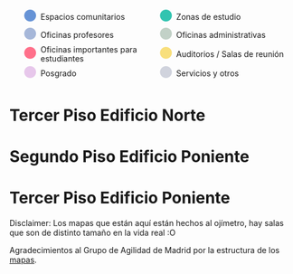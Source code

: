 <script src="https://d3js.org/d3.v3.min.js"></script>

<style>

#legend {
	display: flex;
	flex-wrap: wrap;
}

#legend li {
	list-style-type: none;
	display: flex;
	align-items: center;
	width: 50%;
	margin-left: 0;
	margin-bottom: 0.3em;
	line-height: 1.1;
}

#legend li span {
	font-size: 2em;
	margin-top: -0.1em;
	margin-right: 0.2em;
}

.piso {
	 stroke: #1f1954;
	 stroke-width: 2;
	 fill: #e4e4f2;
}

.objeto_sala path {
	stroke: #1f1954;
}

.objeto_sala text {
	text-anchor: middle;
	alignment-baseline: middle;
	font-weight: normal;
	font-family: Helvetica;
}

.objeto_sala:hover text {
	font-weight: bold;
}

.objeto_sala_black text {
	color: white;
}

.convivencia {
	color: #6693d6;
	fill: currentColor;
}

.objeto_sala:hover .convivencia {
	fill: #a6afb5;
}

.sala_de_estudio {
	color: #31c4b0;
	fill: currentColor;
}

.objeto_sala:hover .sala_de_estudio {
	fill: #a6afb5;
}

.auditorio {
	color: #f8df7c;
	fill: currentColor;
}

.objeto_sala:hover .auditorio {
	fill: #a6afb5;
}

.oficina_admin {
	color: #c2d1c7;
	fill: currentColor;
}

.objeto_sala:hover .oficina_admin {
	fill: #a6afb5;
}

.oficina_profe {
	color: #a6b7d9;
	fill: currentColor;
}

.objeto_sala:hover .oficina_profe {
	fill: #a6afb5;
}

.oficina_importante {
	color: #ff708a;
	fill: currentColor;
}

.objeto_sala:hover .oficina_importante {
	fill: #a6afb5;
}

.posgrado {
	color: #e7c7eb;
	fill: currentColor;
}

.objeto_sala:hover .posgrado {
	fill: #a6afb5;
}

.otros {
	color: #d0d3dd;
	fill: currentColor;
}

.objeto_sala:hover .otros {
	fill: #a6afb5;
}

svg text {
	font-size: 2em;
}

</style>

<ul id="legend">
	<li><span class="convivencia">●</span> Espacios comunitarios</li>
	<li><span class="sala_de_estudio">●</span> Zonas de estudio</li>
	<li><span class="oficina_profe">●</span> Oficinas profesores</li>
	<li><span class="oficina_admin">●</span> Oficinas administrativas</li>
	<li><span class="oficina_importante">●</span> Oficinas importantes para estudiantes</li>
	<li><span class="auditorio">●</span> Auditorios / Salas de reunión</li>
	<li><span class="posgrado">●</span> Posgrado</li>
	<li><span class="otros">●</span> Servicios y otros</li>
</ul>

# Tercer Piso Edificio Norte

<div id="mapa_old_dcc">

<script>

var width = document.getElementById("mapa_old_dcc").offsetWidth
var height = width*430/706


var svg = d3.select("#mapa_old_dcc")
            .append("svg")
            .attr("width", width)
            .attr("height", height);

var group = svg.append('g')
                .attr("transform", "translate("+ width*1/20 + "," + height/43*5 + ") rotate(" + 0 + ")");

var line = d3.svg.line()
                    .x(function(d) {return d.x})
                    .y(function(d) {return d.y});


//Fondo del mapa
var datos_fondo = [
            {x: 0, y: 0},
            {x: width/10*9, y: 0},
            {x: width/10*9, y: height/43*33},
            {x: 0, y: height/43*33},
            {x: 0, y: 0}
            ]

group.append("g").selectAll("path")
                    .data([datos_fondo])
                    .enter()
                    .append("path")
                    .attr("d", line)
                    .attr("class", "piso");


//Laboratorio Lorenzo
var datos_lorenzo = [
            {x: 0, y: 0},
            {x: width/5, y: 0},
            {x: width/5, y: height*8/43},
            {x: 0, y: height*8/43},
            {x: 0, y: 0}
            ];

var lorenzo = group.append("g")
                .attr("transform", "translate(" + 0 + "," + (height/430*165 - height*12/86)  + ")")
                .attr("class", "objeto_sala");

lorenzo.selectAll("path")
            .data([datos_lorenzo])
            .enter()
            .append("path")
            .attr("d", line)
            .attr("class", "sala_de_estudio");

    lorenzo.append("text")
        .attr("transform", "translate(" + width/10 + "," + height*4/43  + ")")
        .text("Laboratorio Lorenzo");

//Sala Misteriosa de al lado de laboratorio lorenzo
var datos_lab_dichato = [
            {x: 0, y: 0},
            {x: width/5, y: 0},
            {x: width/5, y: height*4/43},
            {x: 0, y: height*4/43},
            {x: 0, y: 0}
            ];

var lab_dichato = group.append("g")
                                .attr("transform", "translate(" + 0 + "," + (height/430*245 - height*12/86)  + ")")
                                .attr("class", "objeto_sala");

lab_dichato.selectAll("path")
                        .data([datos_lab_dichato])
                        .enter()
                        .append("path")
                        .attr("d", line)
                        .attr("class", "posgrado");

    lab_dichato.append("text")
            .attr("transform", "translate(" + width/10 + "," + height*5/86  + ")")
        .text("Laboratorio Dichato");

//Sala Fundadores
var datos_sala_fundadores = [
            {x: 0, y: 0},
            {x: width*125/1000, y: 0},
            {x: width*125/1000, y: height*6/43},
            {x: -width/80, y: height*6/43},
            {x: 0, y: 0}
            ];

var sala_fundadores = group.append("g")
                        .attr("transform", "translate(" + width*275/1000 + "," + (height/430*165 - height*12/86)  + ")")
                        .attr("class", "objeto_sala");

sala_fundadores.selectAll("path")
            .data([datos_sala_fundadores])
            .enter()
            .append("path")
            .attr("d", line)
            .attr("class", "auditorio");

    sala_fundadores.append("text")
            .attr("transform", "translate(" + width*135/2000 + "," + height*2/43  + ")")
            .text("Sala");

    sala_fundadores.append("text")
            .attr("transform", "translate(" + width*135/2000 + "," + height*4/43  + ")")
            .text("Fundadores");

//Sala misteriosa al lado de la fundadores
var datos_sala_al_lado_fundadores = [
            {x: -width/80, y: height*6/43},
            {x: width*125/1000, y: height*6/43},
            {x: width*125/1000, y: height*12/43},
            {x: width/80, y: height*12/43},
            {x: -width/80, y: height*6/43}
            ];

var sala_al_lado_fundadores = group.append("g")
                        .attr("transform", "translate(" + width*275/1000 + "," + (height/430*165 - height*12/86)  + ")")
                        .attr("class", "objeto_sala");

sala_al_lado_fundadores.selectAll("path")
            .data([datos_sala_al_lado_fundadores])
            .enter()
            .append("path")
            .attr("d", line)
            .attr("class", "auditorio");

    sala_al_lado_fundadores.append("text")
            .attr("transform", "translate(" + width*135/2000 + "," + height*8/43  + ")")
            .text("Sala de");   

sala_al_lado_fundadores.append("text")
        .attr("transform", "translate(" + width*135/2000 + "," + height*10/43  + ")")
        .text("Reuniones");              

//Banho 1       
var datos_banho_1_fondo = [
            {x: 0, y: 0},
            {x: width/20, y: 0},
            {x: width/20, y: height*12/43},
            {x: 0, y: height*12/43},
            {x: 0, y: 0}
            ];

var datos_banho_1 = [
            {x: width/160, y: 0},
            {x: width/20 - width/160, y: 0},
            {x: width/20 - width/160, y: height*11/43},
            {x: width/160, y: height*11/43},
            {x: width/160, y: 0}
            ];

var banho_1_fondo = group.append("g")
        .attr("transform", "translate(" + width*8/20 + "," + (height/430*165 - height*12/86)  + ")")

banho_1_fondo.selectAll("path")
        .data([datos_banho_1_fondo])
        .enter()
        .append("path")
        .attr("d", line)
        .attr("class", "otros");

var banho_1 = group.append("g")
        .attr("transform", "translate(" + width*8/20 + "," + (height/430*165 - height*12/86)  + ")")
        .attr("class", "objeto_sala");


banho_1.selectAll("path")
        .data([datos_banho_1])
        .enter()
        .append("path")
        .attr("d", line)
        .attr("class", "otros");
 
    banho_1.append("text")
            .attr("transform", "translate(" + width/40 + "," + height*6/43  + ") rotate(90)")
            .text("Baño ♂");

//Entrada
var datos_entrada = [
            {x: 0, y: 0},
            {x: width*3/20, y: 0},
            {x: width*3/20, y: height*12/43},
            {x: 0, y: height*12/43},
            {x: 0, y: 0}
            ];

var entrada = group.append("g")
        .attr("transform", "translate(" + width*9/20 + "," + (height/430*165 - height*12/86)  + ")")
        .attr("class", "objeto_sala");

entrada.selectAll("path")
            .data([datos_entrada])
            .enter()
            .append("path")
            .attr("d", line)
            .attr("class", "otros");

    entrada.append("text")
            .attr("transform", "translate(" + width*3/40 + "," + height*6/43  + ")")
            .text("Entrada");

//Resto de la estructura del medio
var datos_resto = [
            {x: 0, y: 0},
            {x: width/10, y: 0},
            {x: width*3/40, y: +height*12/43},
            {x: 0, y: +height*12/43},
            {x: 0, y: 0}
            ];

group.append("g")
        .attr("transform", "translate(" + width*6/10 + "," + (height/430*165 - height*12/86)  + ")")
        .selectAll("path")
            .data([datos_resto])
            .enter()
            .append("path")
            .attr("d", line)
            .attr("class", "otros");


//Cocina
var datos_cocina = [
            {x: 0, y: 0},
            {x: width*1/20, y: 0},
            {x: width*1/20, y: height*6/43},
            {x: 0, y: height*6/43},
            {x: 0, y: 0}
            ];

var cocina = group.append("g")
        .attr("transform", "translate(" + width*625/1000 + "," + (height/430*165 - height*12/86)  + ")")
        .attr("class", "objeto_sala");

cocina.selectAll("path")
            .data([datos_cocina])
            .enter()
            .append("path")
            .attr("d", line)
            .attr("class", "otros");
       
    cocina.append("text")
            .attr("transform", "translate(" + width/40 + "," + height*3/43  + ") rotate(90)")
            .text("Cocina");

//Banho_2       

var datos_banho_2 = [
            {x: width/160, y: 0},
            {x: width*1/20, y: 0},
            {x: width*1/20, y: height*22/172},
            {x: width/160, y: height*22/172},
            {x: width/160, y: 0}
            ];

var cocina = group.append("g")
        .attr("transform", "translate(" + width*600/1000 + "," + (height/430*225 - height*12/86)  + ")")
        .attr("class", "objeto_sala");

cocina.selectAll("path")
            .data([datos_banho_2])
            .enter()
            .append("path")
            .attr("d", line)
            .attr("class", "otros");
         
    cocina.append("text")
            .attr("transform", "translate(" + width/40 + "," + height*3/43  + ") rotate(90)")
            .text("Baño ♀");

//Auditorio Ramon Picarte
var datos_picarte = [
            {x: width/40, y: 0},
            {x: width*15/100, y: 0},
            {x: width*15/100, y: height*12/43},
            {x: 0, y: height*12/43},
            {x: width/40, y: 0}
            ];

var picarte = group.append("g")
        .attr("transform", "translate(" + width*15/20 + "," + (height/430*225 - height*12/43)  + ")")
        .attr("class", "objeto_sala");

picarte.selectAll("path")
            .data([datos_picarte])
            .enter()
            .append("path")
            .attr("d", line)
            .attr("class", "auditorio");

    picarte.append("text")
            .attr("transform", "translate(" + width*17/200 + "," + height*5/43  + ")")
            .text("Auditorio");

    picarte.append("text")
            .attr("transform", "translate(" + width*17/200 + "," + height*7/43  + ")")
            .text("Ramón Picarte");

//La Salita
var datos_salita = [
            {x: 0, y: 0},
            {x: width/100*15, y: 0},
            {x: width/100*15, y: height/430*75},
            {x: 0, y: height/430*75},
            {x: 0, y: 0}
            ];

var salita = group.append("g")
        .attr("transform", "translate(" + 0 + "," + 0  + ")")
        .attr("class", "objeto_sala");

salita.selectAll("path")
            .data([datos_salita])
            .enter()
            .append("path")
            .attr("d", line)
            .attr("class", "convivencia");

    salita.append("text")
            .attr("transform", "translate(" + width*15/200 + "," + height*75/860  + ")")
            .text("La Salita");

//La Ofisalita      
var datos_ofisalita = [
            {x: 0, y: 0},
            {x: width/100*5, y: 0},
            {x: width/100*5, y: height/430*75},
            {x: 0, y: height/430*75},
            {x: 0, y: 0}
            ];

var ofisalita = group.append("g")
                    .attr("transform", "translate(" + width*15/100 + "," + 0  + ")")
                    .attr("class", "objeto_sala");      

ofisalita.selectAll("path")
            .data([datos_ofisalita])
            .enter()
            .append("path")
            .attr("d", line)
            .attr("class", "convivencia");

    ofisalita.append("text")
            .attr("transform", "translate(" + width*5/200 + "," + height*75/860  + ") rotate(90)")
            .text("Ofisalita");           

//Dirección
var datos_direccion = [
            {x: 0, y: 0},
            {x: width/100*5*2.5, y: 0},
            {x: width/100*5*2.5, y: height/430*104},
            {x: 0, y: height/430*104},
            {x: 0, y: 0}
            ];

var direccion_departamento = group.append("g")
                    .attr("transform", "translate(" + width*5*15.5/100 + "," + 0  + ")")
                    .attr("class", "objeto_sala");

direccion_departamento.selectAll("path")
            .data([datos_direccion])
            .enter()
            .append("path")
            .attr("d", line)
            .attr("class", "oficina_admin");

    direccion_departamento.append("text")
            .attr("transform", "translate(" + width*12.5/200 + "," + height*100/860  + ")")
            .text("Dirección");

//El resto de las salas
for(i = 4; i < 9; i++){
    var datos_misteriosos = [
            {x: 0, y: 0},
            {x: width/100*5, y: 0},
            {x: width/100*5, y: height/430*75},
            {x: 0, y: height/430*75},
            {x: 0, y: 0}
            ];

    var sala_misteriosa = group.append("g")
                            .attr("transform", "translate(" + width*5/100*i + "," + 0  + ")")
                            .attr("class", "objeto_sala");

    sala_misteriosa.selectAll("path")
                        .data([datos_misteriosos])
                        .enter()
                        .append("path")
                        .attr("d", line)
                        .attr("class", "oficina_admin");

        sala_misteriosa.append("text")
            .attr("transform", "translate(" + width*5/200 + "," + height*75/860  + ") rotate(90)")
            .text("Oficina " + (331 - (i - 4)) );           
}

//Secretarias PEC
var datos_sec_pec = [
            {x: 0, y: 0},
            {x: width/100*10, y: 0},
            {x: width/100*10, y: height/430*75},
            {x: 0, y: height/430*75},
            {x: 0, y: 0}
            ];

    var sala_sec_pec = group.append("g")
            .attr("transform", "translate(" + width*5/100*(9) + "," + 0  + ")")
            .attr("class", "objeto_sala");

    sala_sec_pec.selectAll("path")
                .data([datos_sec_pec])
                .enter()
                .append("path")
                .attr("d", line)
                .attr("class", "oficina_admin");

        sala_sec_pec.append("text")
            .attr("transform", "translate(" + width*10/200 + "," + height*60/860  + ")")
            .text("Oficina");

        sala_sec_pec.append("text")
            .attr("transform", "translate(" + width*10/200 + "," + height*90/860  + ")")
            .text(326);


//Jefe PEC
var datos_jefe_pec = [
            {x: 0, y: 0},
            {x: width/100*7.5, y: 0},
            {x: width/100*7.5, y: height/430*75},
            {x: 0, y: height/430*75},
            {x: 0, y: 0}
            ];

    var sala_jefe_pec = group.append("g")
            .attr("transform", "translate(" + width*5/100*(11) + "," + 0  + ")")
            .attr("class", "objeto_sala");

    sala_jefe_pec.selectAll("path")
                .data([datos_jefe_pec])
                .enter()
                .append("path")
                .attr("d", line)
                .attr("class", "oficina_admin");

        sala_jefe_pec.append("text")
            .attr("transform", "translate(" + width*7.5/200 + "," + height*75/860  + ") rotate(90)")
            .text("Oficina " + (325) );

//El resto de las salas
for(i = 11; i < 14; i++){
    var datos_misteriosos = [
            {x: 0, y: 0},
            {x: width/100*5, y: 0},
            {x: width/100*5, y: height/430*75},
            {x: 0, y: height/430*75},
            {x: 0, y: 0}
            ];

    var sala_misteriosa = group.append("g")
                            .attr("transform", "translate(" + width*5/100*(i + 1.5) + "," + 0  + ")")
                            .attr("class", "objeto_sala");

    sala_misteriosa.selectAll("path")
                        .data([datos_misteriosos])
                        .enter()
                        .append("path")
                        .attr("d", line)
                        .attr("class", "oficina_admin");

        sala_misteriosa.append("text")
            .attr("transform", "translate(" + width*5/200 + "," + height*75/860  + ") rotate(90)")
            .text("Oficina " + (331 - (i - 4)) );
}


for(i = 2; i < 18; i++){
    var datos_misteriosos = [
            {x: 0, y: 0},
            {x: width/100*5, y: 0},
            {x: width/100*5, y: height/430*75},
            {x: 0, y: height/430*75},
            {x: 0, y: 0}
            ];

    var sala_misteriosa = group.append("g")
                            .attr("transform", "translate(" + width*5/100*i + "," + height/430*255  + ")")
                            .attr("class", "objeto_sala");

    sala_misteriosa.selectAll("path")
                        .data([datos_misteriosos])
                        .enter()
                        .append("path")
                        .attr("d", line)
                        .attr("class", "oficina_profe");

        sala_misteriosa.append("text")
            .attr("transform", "translate(" + width*5/200 + "," + height*75/860  + ") rotate(90)")
            .text("Oficina " + (301 + i) );
}



</script>
</div>



# Segundo Piso Edificio Poniente

<div id="mapa_2do_piso_poniente">

<script>
var width = document.getElementById("mapa_2do_piso_poniente").offsetWidth
var height = width*430/706


var svg = d3.select("#mapa_2do_piso_poniente")
            .append("svg")
            .attr("width", width)
            .attr("height", height);

var group = svg.append('g')
                .attr("transform", "translate("+ width*1/20 + "," + height/43*5 + ") rotate(" + 0 + ")");

var new_height = height/43*33
var new_width = width/10*9

//Fondo del mapa
var datos_fondo = [
            {x: 0, y: 0},
            {x: new_width, y: new_height*50/302},
            {x: new_width, y: new_height},
            {x: 0, y: new_height},
            {x: 0, y: 0}
            ]

group.append("g").selectAll("path")
                    .data([datos_fondo])
                    .enter()
                    .append("path")
                    .attr("d", line)
                    .attr("class", "piso");

//Lab Toqui
var datos_lab_toqui = [
            {x: 0, y: 0},
            {x: new_width/910*200, y: new_height/302*11},
            {x: new_width/910*200, y: new_height/302*113},
            {x: 0, y: new_height/302*113},
            {x: 0, y: 0}
            ];

var lab_toqui = group.append("g")
                        .attr("transform", "translate(" + (new_width/910*250) + "," + (new_height/302*14)  + ")")
                        .attr("class", "objeto_sala");


lab_toqui.selectAll("path")
            .data([datos_lab_toqui])
            .enter()
            .append("path")
            .attr("d", line)
            .attr("class", "sala_de_estudio");


    lab_toqui.append("text")
            .attr("transform", "translate(" + new_width/910*100 + "," + (new_height/302*56 - height/43)  + ")")
            .text("Laboratorio");

    lab_toqui.append("text")
            .attr("transform", "translate(" + new_width/910*100 + "," + (new_height/302*56 + height/43)  + ")")
            .text("Toqui");

//Escalera
var escalera = group.append("g")
                        .attr("transform", "translate(" + (new_width/910*505) + "," + (new_height/302*100)  + ")")
                        .attr("class", "objeto_sala");

escalera.selectAll("circle")
            .data([[]])
            .enter()
            .append("circle")
            .attr("class", "otros")
			.style("stroke", "#1f1954")
			.attr("r", new_width/910*50)
			.attr("cx", 0)
			.attr("cy", 0);
			
escalera.append("text")
            .text("Escalera");

//Impresora
var datos_impresora = [
        {x: 0, y: 0},
        {x: new_width/910*50, y: 0},
        {x: new_width/910*50, y: new_height/302*50},
        {x: 0, y: new_height/302*50},
        {x: 0, y: 0}
        ];

var impresora = group.append("g")
                        .attr("transform", "translate(" + new_width/910*12*50 + "," + new_height/302*77  + ")")
                        .attr("class", "objeto_sala");

impresora.selectAll("path")
                    .data([datos_impresora])
                    .enter()
                    .append("path")
                    .attr("d", line)
                    .attr("class", "otros");

    impresora.append("text")
        .attr("transform", "translate(" + new_width/910*25 + "," + new_height/302*25 + ")")
        .text("Printer");

//Pieza Aseo
var datos_pieza_aseo = [
        {x: 0, y: 0},
        {x: new_width/910*50, y: new_height/302*11/4},
        {x: new_width/910*50, y: new_height/302*183/2},
        {x: 0, y: new_height/302*183/2},
        {x: 0, y: 0}
        ];

var pieza_aseo = group.append("g")
                        .attr("transform", "translate(" + new_width/910*650 + "," + new_height/604*72  + ")")
                        .attr("class", "objeto_sala");

pieza_aseo.selectAll("path")
                    .data([datos_pieza_aseo])
                    .enter()
                    .append("path")
                    .attr("d", line)
                    .attr("class", "oficina_admin");
   
    pieza_aseo.append("text")
        .attr("transform", "translate(" + (new_width/910*25) + "," + (new_height/302*178/4) + ") rotate(90)")
        .text("Auxiliares Aseo");

//Jefa de Estudios
var datos_jefa_estudios = [
        {x: 0, y: 0},
        {x: new_width/910*50, y: new_height/302*11/4},
        {x: new_width/910*50, y: new_height/302*89},
        {x: 0, y: new_height/302*89},
        {x: 0, y: 0}
        ];

var jefa_estudios = group.append("g")
                        .attr("transform", "translate(" + new_width/910*700 + "," + new_height/604*(72 + 11/2)  + ")")
                        .attr("class", "objeto_sala");

jefa_estudios.selectAll("path")
                    .data([datos_jefa_estudios])
                    .enter()
                    .append("path")
                    .attr("d", line)
                    .attr("class", "oficina_importante");

    jefa_estudios.append("text")
        .attr("transform", "translate(" + (new_width/910*25 + new_width/910*10) + "," + (new_height/302*178/4) + ") rotate(90)")
        .text("Jefa");

    jefa_estudios.append("text")
        .attr("transform", "translate(" + (new_width/910*25 - new_width/910*10) + "," + (new_height/302*178/4) + ") rotate(90)")
        .text("Estudios");

//Secretaría Docente
var datos_secretaria_docente = [
        {x: 0, y: 0},
        {x: new_width/910*100, y: new_height/302*11/2},
        {x: new_width/910*100, y: new_height/302*66},
        {x: 0, y: new_height/302*66},
        {x: 0, y: 0}
        ];

var secretaria_docente = group.append("g")
                        .attr("transform", "translate(" + new_width/910*750 + "," + new_height/604*83  + ")")
                        .attr("class", "objeto_sala");

secretaria_docente.selectAll("path")
                    .data([datos_secretaria_docente])
                    .enter()
                    .append("path")
                    .attr("d", line)
                    .attr("class", "oficina_importante");

    secretaria_docente.append("text")
        .attr("transform", "translate(" + new_width/910*50 + "," + (new_height/302*183/4 - new_height/604*11 - height/43) + ")")
        .text("Secretaría");

    secretaria_docente.append("text")
        .attr("transform", "translate(" + new_width/910*50 + "," + (new_height/302*183/4  - new_height/604*11 + height/43) + ")")
        .text("Docente");

for(i = 1; i < 15; i++){
    var datos_misteriosos = [
            {x: 0, y: 0},
            {x: new_width/910*50, y: 0},
            {x: new_width/910*50, y: new_height/302*100},
            {x: 0, y: new_height/302*100},
            {x: 0, y: 0}
            ];

    var sala_misteriosa = group.append("g")
                            .attr("transform", "translate(" + new_width/910*i*50 + "," + new_height/302*202  + ")")
                            .attr("class", "objeto_sala");

    sala_misteriosa.selectAll("path")
                        .data([datos_misteriosos])
                        .enter()
                        .append("path")
                        .attr("d", line)
                        .attr("class", "oficina_profe");

        sala_misteriosa.append("text")
            .attr("transform", "translate(" + new_width/910*25 + "," + new_height/302*50 + ") rotate(90)")
            .text("Oficina " + (223 - i) );
}

var datos_sala_reuniones = [
        {x: 0, y: 0},
        {x: new_width/910*100, y: 0},
        {x: new_width/910*100, y: new_height/302*100},
        {x: 0, y: new_height/302*100},
        {x: 0, y: 0}
        ];

var sala_reuniones = group.append("g")
                        .attr("transform", "translate(" + new_width/910*15*50 + "," + new_height/302*202  + ")")
                        .attr("class", "objeto_sala");

sala_reuniones.selectAll("path")
                    .data([datos_sala_reuniones])
                    .enter()
                    .append("path")
                    .attr("d", line)
                    .attr("class", "auditorio");

    sala_reuniones.append("text")
        .attr("transform", "translate(" + new_width/910*50 + "," + new_height/302*50 + ") rotate(90)")
        .text("Sala Reuniones");

//Cocina
var datos_cocina = [
        {x: 0, y: 0},
        {x: new_width/910*25, y: 0},
        {x: new_width/910*25, y: new_height/302*100},
        {x: 0, y: new_height/302*100},
        {x: 0, y: 0}
        ];

var cocina = group.append("g")
                        .attr("transform", "translate(" + new_width/910*16.5*50 + "," + new_height/302*177  + ")")
                        .attr("class", "objeto_sala");

cocina.selectAll("path")
                    .data([datos_cocina])
                    .enter()
                    .append("path")
                    .attr("d", line)
                    .attr("class", "otros");

    cocina.append("text")
        .attr("transform", "translate(" + new_width/910*25/2 + "," + new_height/302*50 + ") rotate(90)")
        .text("Cocina");
</script>
</div>

# Tercer Piso Edificio Poniente

<div id="mapa_3ro_piso_poniente">

<script>
var width = document.getElementById("mapa_3ro_piso_poniente").offsetWidth
var height = width*430/706


var svg = d3.select("#mapa_3ro_piso_poniente")
			.append("svg")
			.attr("width", width)
			.attr("height", height);

var group = svg.append('g')
				.attr("transform", "translate("+ width*1/20 + "," + height/43*5 + ") rotate(" + 0 + ")");

var new_height = height/43*33
var new_width = width/10*9

//Fondo del mapa
var datos_fondo = [
			{x: 0, y: 0},
			{x: new_width, y: new_height*50/302},
			{x: new_width, y: new_height},
			{x: 0, y: new_height},
			{x: 0, y: 0}
			]

group.append("g").selectAll("path")
					.data([datos_fondo])
					.enter()
					.append("path")
					.attr("d", line)
					.attr("class", "piso");

//Lab Eniac
var datos_lab_eniac = [
			{x: 0, y: 0},
			{x: new_width/910*100, y: new_height/302*11/2},
			{x: new_width/910*100, y: new_height/302*125},
			{x: 0, y: new_height/302*125},
			{x: 0, y: 0}
			];

var lab_eniac = group.append("g")
						.attr("transform", "translate(" + (new_width/910*50) + "," + (new_height/604*6)  + ")")
						.attr("class", "objeto_sala");

lab_eniac.selectAll("path")
			.data([datos_lab_eniac])
			.enter()
			.append("path")
			.attr("d", line)
			.attr("class", "sala_de_estudio");
		   
	lab_eniac.append("text")
			.attr("transform", "translate(" + new_width/910*50 + "," + (new_height/302*65 - height/43)  + ")")
			.text("Laboratorio");

	lab_eniac.append("text")
			.attr("transform", "translate(" + new_width/910*50 + "," + (new_height/302*65 + height/43)  + ")")
			.text("Eniac");                  

//Lab Colossus
var datos_lab_colossus = [
			{x: 0, y: 0},
			{x: new_width/910*100, y: new_height/302*11/2},
			{x: new_width/910*100, y: new_height/302*119},
			{x: 0, y: new_height/302*119},
			{x: 0, y: 0}
			];

var lab_colossus = group.append("g")
						.attr("transform", "translate(" + (new_width/910*150) + "," + (new_height/604*17)  + ")")
						.attr("class", "objeto_sala");

lab_colossus.selectAll("path")
			.data([datos_lab_colossus])
			.enter()
			.append("path")
			.attr("d", line)
			.attr("class", "posgrado");
		  
	lab_colossus.append("text")
			.attr("transform", "translate(" + new_width/910*50 + "," + (new_height/302*59 - height/43)  + ")")
			.text("Laboratorio");

	lab_colossus.append("text")
			.attr("transform", "translate(" + new_width/910*50 + "," + (new_height/302*59 + height/43)  + ")")
			.text("Colossus");                   

//Auditorio Flajolet
var datos_aud_flajolet = [
			{x: 0, y: 0},
			{x: new_width/910*100, y: new_height/302*11/2},
			{x: new_width/910*100, y: new_height/302*148},
			{x: 0, y: new_height/302*148},
			{x: 0, y: 0}
			];

var aud_flajolet = group.append("g")
						.attr("transform", "translate(" + (new_width/910*250) + "," + (new_height/302*14)  + ")")
						.attr("class", "objeto_sala");

aud_flajolet.selectAll("path")
			.data([datos_aud_flajolet])
			.enter()
			.append("path")
			.attr("d", line)
			.attr("class", "auditorio");

	aud_flajolet.append("text")
			.attr("transform", "translate(" + new_width/910*50 + "," + (new_height/302*74 - 3*height/43)  + ")")
			.text("Sala");

	aud_flajolet.append("text")
			.attr("transform", "translate(" + new_width/910*50 + "," + (new_height/302*74 - height/43)  + ")")
			.text("Phillipe");

	aud_flajolet.append("text")
			.attr("transform", "translate(" + new_width/910*50 + "," + (new_height/302*74 + height/43)  + ")")
			.text("\"Algorithmix\"");

	aud_flajolet.append("text")
			.attr("transform", "translate(" + new_width/910*50 + "," + (new_height/302*74 + 3*height/43)  + ")")
			.text("Flajolet");

//Lab Anakena
var datos_lab_anakena = [
			{x: 0, y: new_height/302*11/2},
			{x: new_width/910*100, y: new_height/302*11},
			{x: new_width/910*100, y: new_height/302*148},
			{x: 0, y: new_height/302*148},
			{x: 0, y: new_height/302*11/2}
			];

var lab_anakena = group.append("g")
						.attr("transform", "translate(" + (new_width/910*350) + "," + (new_height/302*14)  + ")")
						.attr("class", "objeto_sala");

lab_anakena.selectAll("path")
			.data([datos_lab_anakena])
			.enter()
			.append("path")
			.attr("d", line)
			.attr("class", "posgrado");
			 
	lab_anakena.append("text")
			.attr("transform", "translate(" + new_width/910*50 + "," + (new_height/302*74 - height/43)  + ")")
			.text("Laboratorio");

	lab_anakena.append("text")
			.attr("transform", "translate(" + new_width/910*50 + "," + (new_height/302*74 + height/43)  + ")")
			.text("Anakena");

//Escalera
var escalera = group.append("g")
						.attr("transform", "translate(" + (new_width/910*505) + "," + (new_height/302*100)  + ")")
						.attr("class", "objeto_sala");

escalera.selectAll("circle")
			.data([[]])
			.enter()
			.append("circle")
			.attr("class", "otros")
			.style("stroke", "#1f1954")
			.attr("r", new_width/910*50)
			.attr("cx", 0)
			.attr("cy", 0);

escalera.append("text")
			.text("Escalera");

//Impresora
var datos_impresora = [
		{x: 0, y: 0},
		{x: new_width/910*50, y: 0},
		{x: new_width/910*50, y: new_height/302*50},
		{x: 0, y: new_height/302*50},
		{x: 0, y: 0}
		];

var impresora = group.append("g")
						.attr("transform", "translate(" + new_width/910*12*50 + "," + new_height/302*77  + ")")
						.attr("class", "objeto_sala");

impresora.selectAll("path")
					.data([datos_impresora])
					.enter()
					.append("path")
					.attr("d", line)
					.attr("class", "otros");

	impresora.append("text")
		.attr("transform", "translate(" + new_width/910*25 + "," + new_height/302*25 + ")")
		.text("Printer");

//Ada Lovelace
var datos_ada_lovelace = [
		{x: 0, y: 0},
		{x: new_width/910*100, y: new_height/302*11/2},
		{x: new_width/910*100, y: new_height/302*183/2},
		{x: 0, y: new_height/302*183/2},
		{x: 0, y: 0}
		];

var ada_lovelace = group.append("g")
						.attr("transform", "translate(" + new_width/910*650 + "," + new_height/604*72  + ")")
						.attr("class", "objeto_sala");

ada_lovelace.selectAll("path")
					.data([datos_ada_lovelace])
					.enter()
					.append("path")
					.attr("d", line)
					.attr("class", "auditorio");

	ada_lovelace.append("text")
		.attr("transform", "translate(" + new_width/910*50 + "," + (new_height/302*183/4 - height*2/43) + ")")
		.text("Sala");

	ada_lovelace.append("text")
		.attr("transform", "translate(" + new_width/910*50 + "," + new_height/302*183/4 + ")")
		.text("Ada");

	ada_lovelace.append("text")
		.attr("transform", "translate(" + new_width/910*50 + "," + (new_height/302*183/4 + height*2/43) + ")")
		.text("Lovelace");

//Grace Hopper
var datos_grace_hopper = [
		{x: 0, y: 0},
		{x: new_width/910*100, y: new_height/302*11/2},
		{x: new_width/910*100, y: new_height/302*183/2 - new_height/604*11},
		{x: 0, y: new_height/302*183/2 - new_height/604*11},
		{x: 0, y: 0}
		];

var grace_hopper = group.append("g")
						.attr("transform", "translate(" + new_width/910*750 + "," + new_height/604*83  + ")")
						.attr("class", "objeto_sala");

grace_hopper.selectAll("path")
					.data([datos_grace_hopper])
					.enter()
					.append("path")
					.attr("d", line)
					.attr("class", "auditorio");

	grace_hopper.append("text")
		.attr("transform", "translate(" + new_width/910*50 + "," + (new_height/302*183/4 - new_height/604*11 - height*2/43) + ")")
		.text("Sala");

	grace_hopper.append("text")
		.attr("transform", "translate(" + new_width/910*50 + "," + (new_height/302*183/4  - new_height/604*11) + ")")
		.text("Grace");

	grace_hopper.append("text")
		.attr("transform", "translate(" + new_width/910*50 + "," + (new_height/302*183/4  - new_height/604*11 + height*2/43) + ")")
		.text("Hopper");

for(i = 1; i < 15; i++){
	var datos_misteriosos = [
			{x: 0, y: 0},
			{x: new_width/910*50, y: 0},
			{x: new_width/910*50, y: new_height/302*100},
			{x: 0, y: new_height/302*100},
			{x: 0, y: 0}
			];

	var sala_misteriosa = group.append("g")
							.attr("transform", "translate(" + new_width/910*i*50 + "," + new_height/302*202  + ")")
							.attr("class", "objeto_sala");

	sala_misteriosa.selectAll("path")
						.data([datos_misteriosos])
						.enter()
						.append("path")
						.attr("d", line)
						.attr("class", "oficina_profe");

		sala_misteriosa.append("text")
			.attr("transform", "translate(" + new_width/910*25 + "," + new_height/302*50 + ") rotate(90)")
			.text("Oficina " + (324 - i) );
}

var datos_sala_sistemas = [
		{x: 0, y: 0},
		{x: new_width/910*100, y: 0},
		{x: new_width/910*100, y: new_height/302*100},
		{x: 0, y: new_height/302*100},
		{x: 0, y: 0}
		];

var sistemas = group.append("g")
						.attr("transform", "translate(" + new_width/910*15*50 + "," + new_height/302*202  + ")")
						.attr("class", "objeto_sala");

sistemas.selectAll("path")
					.data([datos_sala_sistemas])
					.enter()
					.append("path")
					.attr("d", line)
					.attr("class", "oficina_importante");

	sistemas.append("text")
		.attr("transform", "translate(" + new_width/910*50 + "," + new_height/302*50 + ") rotate(90)")
		.text("Sistemas");

//Datos Cocina
var datos_cocina = [
		{x: 0, y: 0},
		{x: new_width/910*25, y: 0},
		{x: new_width/910*25, y: new_height/302*100},
		{x: 0, y: new_height/302*100},
		{x: 0, y: 0}
		];

var cocina = group.append("g")
						.attr("transform", "translate(" + new_width/910*16.5*50 + "," + new_height/302*177  + ")")
						.attr("class", "objeto_sala");

cocina.selectAll("path")
					.data([datos_cocina])
					.enter()
					.append("path")
					.attr("d", line)
					.attr("class", "otros");

	cocina.append("text")
		.attr("transform", "translate(" + new_width/910*25/2 + "," + new_height/302*50 + ") rotate(90)")
		.text("Cocina");
</script>

</div>

Disclaimer: Los mapas que están aquí están hechos al ojímetro, hay salas que son de distinto tamaño en la vida real :O

Agradecimientos al Grupo de Agilidad de Madrid por la estructura de los [mapas](https://salas-uchile.herokuapp.com/).
